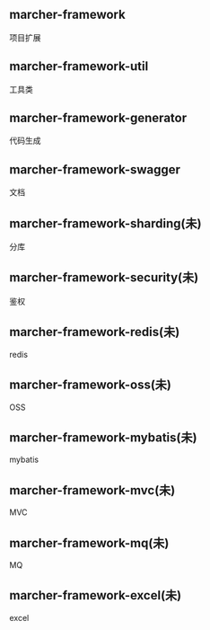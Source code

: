 ## marcher-framework
项目扩展

## marcher-framework-util
工具类

## marcher-framework-generator
代码生成

## marcher-framework-swagger
文档

## marcher-framework-sharding(未)
分库

## marcher-framework-security(未)
鉴权

## marcher-framework-redis(未)
redis

## marcher-framework-oss(未)
OSS

## marcher-framework-mybatis(未)
mybatis

## marcher-framework-mvc(未)
MVC

## marcher-framework-mq(未)
MQ

## marcher-framework-excel(未)
excel